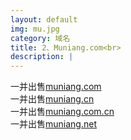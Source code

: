 ```yaml
---
layout: default
img: mu.jpg
category: 域名
title: 2、Muniang.com<br>
description: |
---
```

  一并出售[muniang.com](https://www.1106.org)<br>一并出售[muniang.cn](https://www.1106.org)<br>一并出售[muniang.com.cn](https://www.1106.org)<br>一并出售[muniang.net](https://www.1106.org/)
